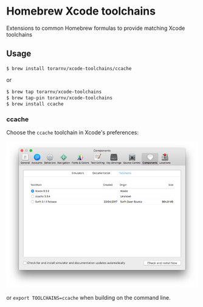 # Homebrew Xcode toolchains

Extensions to common Homebrew formulas to provide matching Xcode toolchains

## Usage

```
$ brew install torarnv/xcode-toolchains/ccache
```

or

```
$ brew tap torarnv/xcode-toolchains
$ brew tap-pin torarnv/xcode-toolchains
$ brew install ccache
```

### ccache

Choose the `ccache` toolchain in Xcode's preferences:

![screenshot](/screenshot.png?raw=true)

or `export TOOLCHAINS=ccache` when building on the command line.